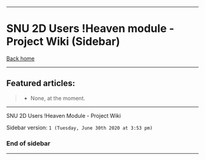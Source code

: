 
***

# SNU 2D Users !Heaven module - Project Wiki (Sidebar)

[Back home](https://github.com/seanpm2001/SNU_2D_Users_-Heaven/wiki/)

***

## Featured articles:

> * None, at the moment.

***

SNU 2D Users !Heaven Module - Project Wiki

Sidebar version: `1 (Tuesday, June 30th 2020 at 3:53 pm)`

### End of sidebar

***
